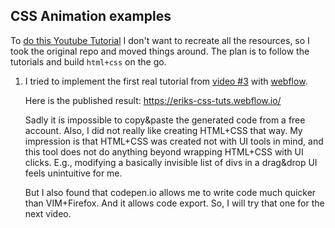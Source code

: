 ## CSS Animation examples

To [do this Youtube Tutorial](https://www.youtube.com/playlist?list=PL4cUxeGkcC9iGYgmEd2dm3zAKzyCGDtM5)
I don't want to recreate all the resources, so I took the original repo and
moved things around. The plan is to follow the tutorials and build `html+css` on
the go.


1. I tried to implement the first real tutorial from
   [video #3](https://www.youtube.com/watch?v=oYlJR4Le228&list=PL4cUxeGkcC9iGYgmEd2dm3zAKzyCGDtM5&index=3)
   with [webflow](https://webflow.io/).

   Here is the published result: https://eriks-css-tuts.webflow.io/

   Sadly it is impossible to copy&paste the generated code from a free account.
   Also, I did not really like creating HTML+CSS that way. My impression is that
   HTML+CSS was created not with UI tools in mind, and this tool does not do
   anything beyond wrapping HTML+CSS with UI clicks. E.g., modifying a
   basically invisible list of divs in a drag&drop UI feels unintuitive for me.

   But I also found that codepen.io allows me to write code much quicker than
   VIM+Firefox. And it allows code export. So, I will try that one for the next
   video.
